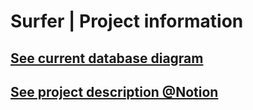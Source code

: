 # Surfer | Project information

## [See current database diagram](https://dbdiagram.io/d/Surfer-65393836ffbf5169f071a33d)
## [See project description @Notion](https://www.notion.so/Surfer-233d9ae16d774285ac0cd47230baf9b3?pvs=4)
